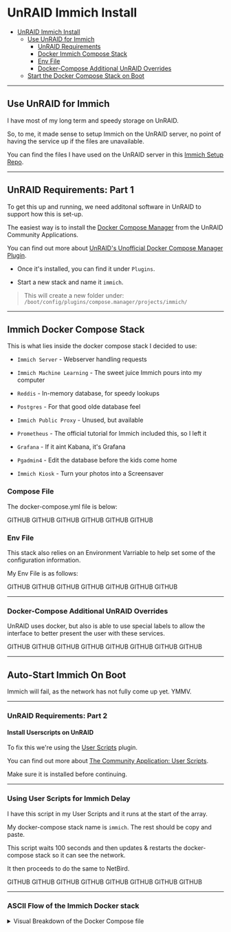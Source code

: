 # UnRAID Immich Install

- [UnRAID Immich Install](#unraid-immich-install)
  - [Use UnRAID for Immich](#use-unraid-for-immich)
    - [UnRAID Requirements](#unraid-requirements)
    - [Docker Immich Compose Stack](#docker-immich-compose-stack)
    - [Env File](#env-file)
    - [Docker-Compose Additional UnRAID Overrides](#docker-compose-additional-unraid-overrides)
  - [Start the Docker Compose Stack on Boot](#start-the-docker-compose-stack-on-boot)


* * *

## Use UnRAID for Immich

I have most of my long term and speedy storage on UnRAID. 

So, to me, it made sense to setup Immich on the UnRAID server, no point of having the service up if the files are unavailable.

You can find the files I have used on the UnRAID server in this [Immich Setup Repo](https://github.com/MarcusHoltz/immich-setup/unraid-immich-compose).


* * *

## UnRAID Requirements: Part 1

To get this up and running, we need additonal software in UnRAID to support how this is set-up.

The easiest way is to install the [Docker Compose Manager](https://github.com/dcflachs/plugin-repository/blob/master/compose.manager.xml) from the UnRAID Community Applications.

You can find out more about [UnRAID's Unofficial Docker Compose Manager Plugin](https://forums.unraid.net/topic/114415-plugin-docker-compose-manager).

- Once it's installed, you can find it under `Plugins`.

- Start a new stack and name it `immich`.

> This will create a new folder under:
`/boot/config/plugins/compose.manager/projects/immich/`


* * *

## Immich Docker Compose Stack

This is what lies inside the docker compose stack I decided to use:

- `Immich Server` - Webserver handling requests

- `Immich Machine Learning` - The sweet juice Immich pours into my computer

- `Reddis` - In-memory database, for speedy lookups

- `Postgres` - For that good olde database feel

- `Immich Public Proxy` - Unused, but available

- `Prometheus` - The official tutorial for Immich included this, so I left it

- `Grafana` - If it aint Kabana, it's Grafana

- `Pgadmin4` - Edit the database before the kids come home

- `Immich Kiosk` - Turn your photos into a Screensaver


### Compose File

The docker-compose.yml file is below:

GITHUB
GITHUB
GITHUB
GITHUB
GITHUB
GITHUB






### Env File

This stack also relies on an Environment Varriable to help set some of the configuration information.

My Env File is as follows:


GITHUB
GITHUB
GITHUB
GITHUB
GITHUB
GITHUB
GITHUB





* * *

### Docker-Compose Additional UnRAID Overrides


UnRAID uses docker, but also is able to use special labels to allow the interface to better present the user with these services.



GITHUB
GITHUB
GITHUB
GITHUB
GITHUB
GITHUB
GITHUB
GITHUB





* * *

## Auto-Start Immich On Boot

Immich will fail, as the network has not fully come up yet. YMMV.


* * *

### UnRAID Requirements: Part 2

#### Install Userscripts on UnRAID

To fix this we're using the [User Scripts](https://github.com/Squidly271/user.scripts/blob/master/plugins/user.scripts.plg) plugin.

You can find out more about [The Community Application: User Scripts](https://forums.unraid.net/topic/48286-plugin-ca-user-scripts/).

Make sure it is installed before continuing.



* * *

### Using User Scripts for Immich Delay

I have this script in my User Scripts and it runs at the start of the array.

My docker-compose stack name is `immich`. The rest should be copy and paste.

This script waits 100 seconds and then updates & restarts the docker-compose stack so it can see the network.

It then proceeds to do the same to NetBird. 


GITHUB
GITHUB
GITHUB
GITHUB
GITHUB
GITHUB
GITHUB
GITHUB


* * *

### ASCII Flow of the Immich Docker stack


<details>

<summary>Visual Breakdown of the Docker Compose file</summary>

```text
# Immich Docker Stack Logic Flow

## User Interaction Layer

USER ACCESS POINTS:
┌─────────────────┬──────────────────┬─────────────────┐
│ Web Interface   │ Admin Tools      │ Display Mode    │
│ Port 2283       │ Port 8888        │ Port 3000       │
│ (Photo Mgmt)    │ (DB Admin)       │ (Kiosk)         │
└─────────────────┴──────────────────┴─────────────────┘


## Core Service Dependencies & Execution Flow

### 1. Foundation Services (Start First)

REDIS (172.21.8.113)
├── Function: In-memory caching for speed
├── Health Check: redis-cli ping
└── Status: Always restart

DATABASE (172.21.8.114) 
├── Image: tensorchord/pgvecto-rs:pg14
├── Function: PostgreSQL with vector extensions
├── Environment Variables:
│   ├── POSTGRES_PASSWORD: ${DB_PASSWORD}
│   ├── POSTGRES_USER: ${DB_USERNAME}
│   └── POSTGRES_DB: ${DB_DATABASE_NAME}
├── Volume Mount: ${DB_DATA_LOCATION}:/var/lib/postgresql/data
├── Health Check: pg_isready + checksum validation
└── Command: postgres with vectors.so preload


### 2. Core Processing Services (Start After Dependencies)

IMMICH-SERVER (172.21.8.111:2283)
├── Depends On: redis + database
├── Volume Mounts:
│   ├── ${UPLOAD_LOCATION}:/usr/src/app/upload
│   ├── ${IMPORT_LOCATION}:/usr/src/app/import
│   └── /etc/localtime:/etc/localtime:ro
├── Function: Main web server handling HTTP requests
└── Health Check: Enabled

IMMICH-MACHINE-LEARNING (172.21.8.110)
├── Volume Mount: model-cache:/cache
├── Function: AI processing for photo analysis
├── Network: Internal communication only
└── Health Check: Enabled


## Data Flow Logic

### Photo Upload Process

1. USER UPLOADS → Immich Server (Port 2283)
                       ↓
2. Server writes to → ${UPLOAD_LOCATION} volume
                       ↓
3. Metadata stored → PostgreSQL Database
                       ↓
4. Cache updates → Redis
                       ↓
5. ML analysis → Machine Learning Service


### Photo Import Process

1. Files exist in → ${IMPORT_LOCATION}
                       ↓
2. Server scans → Import directory
                       ↓
3. Processing → Same as upload flow (steps 2-5)


## Monitoring & Administration Stack

### Observability Services

PROMETHEUS (172.21.8.117:9090)
├── Config: ${PRO_DATA_LOCATION}/prometheus.yml
├── Function: Metrics collection
└── Volume: prometheus-data:/prometheus

GRAFANA (172.21.8.118:3000)
├── Function: Metrics visualization
├── Command: -disable-reporting
└── Volume: grafana-data:/var/lib/grafana


### Database Administration

PGADMIN (172.21.8.119:8888)
├── Environment:
│   ├── PGADMIN_DEFAULT_EMAIL: los_emails@gmail.com
│   └── PGADMIN_DEFAULT_PASSWORD: passwardos
├── Function: PostgreSQL web interface
└── Volume: pgadmin-data:/var/lib/pgadmin


## Extended Services

### Public Access

IMMICH-PUBLIC-PROXY (172.21.8.116:3033)
├── Points to: http://172.21.8.111:2283
└── Function: External access proxy


### Kiosk Display Mode

IMMICH-KIOSK (172.21.8.120:3000)
├── API Connection: KIOSK_IMMICH_URL: "http://172.21.8.111:2283"
├── Authentication: KIOSK_IMMICH_API_KEY (from user5@gmail.com)
├── Display Settings:
│   ├── Time: 12-hour format, MM/DD/YYYY
│   ├── Refresh: Every 25 seconds
│   ├── Theme: fade
│   └── Layout: single
├── Content Filtering:
│   ├── Person Filter: 3 specific person IDs
│   ├── Show archived: false
│   └── Album order: random
└── Image Display:
    ├── Fit: contain
    ├── Effect: smart-zoom (120%)
    └── Metadata: owner, album, person, time, date, description, exif, location


## Network Architecture

All services communicate via br0.8 network (172.21.8.0/24)

Service IP Allocation:
├── Machine Learning: .110
├── Immich Server: .111 (main entry point)
├── Redis: .113
├── Database: .114
├── Public Proxy: .116
├── Prometheus: .117
├── Grafana: .118
├── PgAdmin: .119
└── Kiosk: .120


## Configuration Dependencies

Required .env file variables:
├── UPLOAD_LOCATION (photo storage)
├── IMPORT_LOCATION (import source)
├── DB_DATA_LOCATION (database files)
├── PRO_DATA_LOCATION (prometheus config)
├── IMMICH_VERSION (container version)
├── DB_PASSWORD, DB_USERNAME, DB_DATABASE_NAME
└── IMMICH_TELEMETRY_INCLUDE



## Execution Logic Summary

**WHY**: Photo management with AI analysis, monitoring, and display capabilities
**HOW**: Containerized microservices with shared storage and network communication
**FLOW**: Database/Cache → Core Services → Extended Features → User Interfaces
```

</details>
